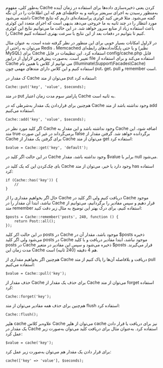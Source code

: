 
به‌طور کلی، مفهوم Cache کردن یعنی ذخیره‌سازی داده‌ها برای استفاده در زمان آینده به‌منظور رسیدن به اجرای سریعتر برنامه و به حافظه‌ای هم که این اطلاعات را در آن نگه داشته می‌شود Cache گفته می‌شود. مثلا فرض کنید کوئری پراستفاده‌ای داریم که نتایج مورد انتظار را در چند ثانیه به ما خروجی می‌دهد بدیهی است که اجرای متعدد این کوئری باعث استفاده زیاد از منابع سرور خواهد شد. در این حالت ما می‌توانیم نتایج این کوئری را Cache کنیم تا بتوانیم در دفعات بعد از این نتایج با سرعت بهتری استفاده کنیم.

در لاراول امکانات بسیار خوبی برای این منظور در نظر گرفته شده است، به عنوان مثال می‌توان به راحتی از Redis ، Memcached و یا حتی پایگاه‌داده‌های رابطه‌ای (نظیر MySQL) برای Cache استفاده کرد. این تنظیمات در فایل config/cache.php قابل تغییر است. به‌صورت پیش‌فرض لاراول از درایور file استفاده می‌کند و برای استفاده از Cache می توانیم از کلاس با همین نام (Illuminate\Support\Facades\Cache) استفاده کنیم و این کلاس دارای متد‌های مهمی چون put، get، pull و remember است.

ک مقدار در Cache می‌توان از متد put استفاده کرد:
```
Cache::put('key', 'value', $seconds);
```
در متد put پارامتر سوم مدت زمان اعتبار Cache به ثانیه است.

هم‌چنین برای قرار‌دادن یک مقدار به‌شرطی که در Cache وجود نداشته باشد از متد add استفاده می‌کنیم.
```
Cache::add('key', 'value', $seconds);
```
اگر کلید مورد نظر در Cache وجود نداشته باشد و این مقدار به Cache اضافه شود، این متد true برمی‌گرداند در غیر این صورت false برگردانده خواهد شد.
گرفتن مقدار از Cache
برای گرفتن یک مقدار از Cache می‌توان از متد get استفاده کرد:
```
$value = Cache::get('key', 'default');
```
در این حالت اگر کلید در Cache وجود نداشته باشد، مقدار $value برابر با null می‌شود.

بای چک‌کردن این که یک کلید در Cache وجود دارد یا خیر، می‌توان از متد has استفاده کرد:
```
if (Cache::has('key')) {
    //
}
```
حال اگر بخواهیم مقداری را از Cache دریافت کنیم ولی اگر کلید در Cache موجود نباشد، ابتدا آن مقدار را در Cache قرار دهیم و سپس مقادیر را برگردانیم، می‌توانیم از متد remember استفاده کنیم، برای درک بهتر این توضیح به مثال زیر دقت کنید:
```
$posts = Cache::remember('posts', 240, function () {
    return Post::all();
});
```
در این حالت اکر کلید posts در Cache موجود باشد، مقدار آن در $posts ذخیره می‌شود ولی اگر کلید posts در Cache موجود نباشد، ابتدا مقادیر دریافت و با کلید posts در Cache ذخیره می‌شود و سپس این مقادیر در متغیر $posts قرار می‌گیرند. مدت زمان این Cache هم 4 دقیقه (240 ثانیه) است.

هم‌چنین اگر بخواهیم مقداری از Cache دریافت و بلافاصله آن‌ها را پاک کنیم از متد pull استفاده می‌کنیم:
```
$value = Cache::pull('key');
```
حذف مقدار از Cache
برای حذف یک مقدار از Cache می‌توان از متد forget استفاده کرد:
```
Cache::forget('key');
```
هم‌چنین برای حذف همه مقادیر می‌توان از متد flush استفاده کرد:
```
Cache::flush();
```
هلپر cache
علاوه‌بر کلاس Cache می‌توان از هلپر cache نیز برای دریافت یا قرار دادن یک مقدار در Cache استفاده کرد. به‌عنوان مثال برای دریافت کلید می‌توان به‌صورت زیر عمل کرد:
```
$value = cache('key');
```
برای قرار دادن یک مقدار هم می‌توان به‌صورت زیر عمل کرد:
```
cache(['key' => 'value'], $seconds);
```
